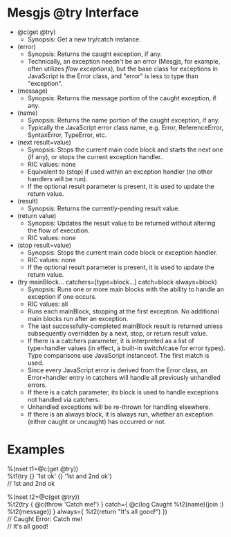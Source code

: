# Mesgjs @try Interface

* @c(get @try)  
  * Synopsis: Get a new try/catch instance.  
* (error)  
  * Synopsis: Returns the caught exception, if any.  
  * Technically, an exception needn't be an error (Mesgjs, for example, often utilizes *flow exceptions*), but the base class for exceptions in JavaScript is the Error class, and "error" is less to type than "exception".  
* (message)  
  * Synopsis: Returns the message portion of the caught exception, if any.  
* (name)  
  * Synopsis: Returns the name portion of the caught exception, if any.  
  * Typically the JavaScript error class name, e.g. Error, ReferenceError, SyntaxError, TypeError, etc.  
* (next result=value)  
  * Synopsis: Stops the current main code block and starts the next one (if any), or stops the current exception handler..  
  * RIC values: none  
  * Equivalent to (stop) if used within an exception handler (no other handlers will be run).  
  * If the optional result parameter is present, it is used to update the return value.   
* (result)  
  * Synopsis: Returns the currently-pending result value.  
* (return value)  
  * Synopsis: Updates the result value to be returned without altering the flow of execution.  
  * RIC values: none  
* (stop result=value)  
  * Synopsis: Stops the current main code block or exception handler.  
  * RIC values: none  
  * If the optional result parameter is present, it is used to update the return value.  
* (try mainBlock… catchers=\[type=block…\] catch=block always=block)  
  * Synopsis: Runs one or more main blocks with the ability to handle an exception if one occurs.  
  * RIC values: all  
  * Runs each mainBlock, stopping at the first exception. No additional main blocks run after an exception.  
  * The last successfully-completed mainBlock result is returned unless subsequently overridden by a next, stop, or return result value.  
  * If there is a catchers parameter, it is interpreted as a list of type=handler values (in effect, a built-in switch/case for error types). Type comparisons use JavaScript instanceof. The first match is used.  
  * Since every JavaScript error is derived from the Error class, an Error=handler entry in catchers will handle all previously unhandled errors.  
  * If there is a catch parameter, its block is used to handle exceptions not handled via catchers.  
  * Unhandled exceptions will be re-thrown for handling elsewhere.  
  * If there is an always block, it is always run, whether an exception (either caught or uncaught) has occurred or not.

# Examples

%(nset t1=@c(get @try))  
%t1(try {} '1st ok' {} '1st and 2nd ok')  
// 1st and 2nd ok

%(nset t2=@c(get @try))  
%t2(try { @c(throw 'Catch me\!') } catch={ @c(log Caught %t2(name)(join :) %t2(message)) } always={ %t2(return "It's all good\!") })  
// Caught Error: Catch me\!  
// It's all good\!  
